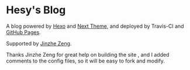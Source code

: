 # Hesy's Blog

A blog powered by [Hexo](https://github.com/hexojs/hexo) and [Next Theme](https://github.com/theme-next/hexo-theme-next), and deployed by Travis-CI and [GitHub Pages](https://pages.github.com/).

Supported by [Jinzhe Zeng](https://github.com/njzjz).

Thanks Jinzhe Zeng for great help on building the site , and I added comments to the config files, so it will be easy to fork and modify. 
